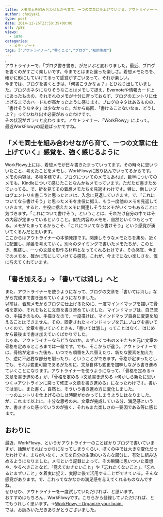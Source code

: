 ```yaml
---
title: メモ同士を組み合わせながら育て、一つの文章に仕上げていける、アウトライナー～メモに対して今いろいろと考えていることその5～
author: choiyaki
type: post
date: 2014-12-26T23:50:39+00:00
url: /p88
views:
  - 1070
categories:
  - メモ・ノート
tags: ["アウトライナー","書くこと","ブログ","知的生産"]
---
```

<a href="https://www.flickr.com/photos/57988299@N08/15494817183" target="_blank" rel="nofollow"><img src="https://i2.wp.com/farm8.static.flickr.com/7470/15494817183_e70c505b0f.jpg?w=660" alt="" title="IMG_5693 by choiyaki, on Flickr" style="border: 1px solid black;" data-recalc-dims="1" /></a>  
アウトライナーで、「ブログ書き書き」がだいぶと変わりました。最近、ブログを書くのがすごく楽しいです。今までとはまた違った楽しさ。着想メモたちを、確かに形にしていけてるって感覚がすごいあって、それが楽しい。  
今までは、ブログを書くときは、「何書こうかなぁ？」とひねり出していました。ブログのネタになりそうなことはメモして捉え、Evernoteや情報カード上にあったものの、それぞれのメモが十分に育っておらず、ブログのエントリに仕上げるまでのハードルが高かったように感じます。ブログのネタはあるものの、「書けそうなネタ」は少なかった。だから毎回、「書けることないなぁ、どうしよ？」ってひねり出す必要があったわけです。  
その状況がガラリと変わります。アウトライナー、「WorkFlowy」によって。  
最近WorkFlowyの話題ばっかですね。

## 「メモ同士を組み合わせながら育て、一つの文章に仕上げていく」感覚を、強く感じるように

WorkFlowy上には、着想メモが日々書きたまっていってます。その時々に思いついたこと、考えたことをメモし、WorkFlowyに放り込んでいってるからです。  
メモの内容は、多種多様です。ブログについてのメモもあれば、数学についてのメモも、Kindleについて感じたことなんかもメモっています。ただただ書きためていってる。で、折を見てその着想メモたちを見返すわけです。特に、新しいブログエントリを書こうと思ったときは、入念に見返していきます。で、「これについてなら書けそう」と思ったメモを主役に据え、もう一度他のメモを見返していきます。すると、主役に据えたメモに関連しそうなメモがいくつもあることに気づきます。「これについて書けそう」ということは、それだけ自分の中ではその内容が定まっているということ。似た内容のメモを、自然といくつもとってる。メモがたまってるからこそ、「これについてなら書けそう」という感覚が湧いてくるんだと思います。  
ここからはアウトライナーの本領発揮です。関連しそうなメモたちを集め、近くに配置し、順番を考えていく。別々のタイミングで書いたメモたちが、このとき、集結し、一つの文章を形作る材料となってくれるわけです。その感覚、今までのメモを、確かに形にしていけてる感覚。これが、今までにない楽しさを、僕に与えてくれています。

## 「書き加える」→「書いては消し」へと

また、アウトライナーを使うようになって、ブログの文章を「書いては消し」ながら完成まで書き進めていくようになりました。  
以前は、着想メモからブログに仕上げるために、一度マインドマップを描いて骨格を定め、それをもとに文章を書き進めていました。マインドマップは、自己流の、手描きのもの。手描きなので、一度描けば、マインドマップ自身に変更を加えることはできません。その、固定されたマインドマップを元にブログを書いていくので、文章を書いていくときも、「書いては消し」ってことはなく、はじめから最後まで書き加えていくばかりでした。  
じゃあ、アウトライナーならどうなのか。まずいくつものメモたちを元に文章の骨格を定めるところまでは一緒です。でも、そこからが違う。アウトライナーでは、骨格が定まった後も、いつでも順番を入れ替えたり、新たな要素を加えたり、逆に不必要な部分を削ったり、ということができます。骨格が定まったとしても、それは変更可能であるがために、文章自体も変更を加味しながら書き進めていくことになります。アウトライナーを使うようになって、「骨格を定める→文章を書き進める」が、「骨格を定める→文章書き進める→何かしら新たに思いつく→アウトラインに戻って修正→文章を書き進める」になったわけです。書いては消し、また書く。自然と、そういう書き進め方に変化しました。  
一つのエントリを仕上げるのには時間がかかってしまうようにはなりました。が、これまで以上に、十分な思考の末、文章が完成している分、満足感というか、書ききった感っていうのが強く、それもまた楽しさの一要因である等に感じます。

## おわりに

最近、WorkFlowy、というかアウトライナーのことばかりブログで書いていますが、話題がそればっかりになってしまうくらい、ぼくの中では大きな変化だったわけです。まちがいなく、メモを自分の生活のいろんな部分に、有効に組み込めるようになりました。メモという記録によって、その瞬間に思いついた着想や、やるべきことなど、「覚えておきたいこと」や「忘れたくないこと」、「忘れるとまずいこと」を着実に捉え、実際に後で活用することができている。そんな感覚があります。で、これってなかなかの満足感を与えてくれるものなんですね。  
ぜひぜひ、アウトライナーを一度試していただければ、と思います。  
おすすめはもちろん、WorkFlowyです。こちらから登録していただければ、とてもうれしく思います。→[WorkFlowy &#8211; Organize your brain.][1]  
では、お読みいただきありがとうございました。

 [1]: https://workflowy.com/invite/205a2188.lnx "WorkFlowy - Organize your brain."